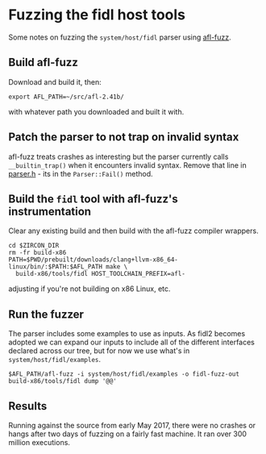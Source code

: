 # Fuzzing the fidl host tools

Some notes on fuzzing the `system/host/fidl` parser using [afl-fuzz](http://lcamtuf.coredump.cx/afl/).

## Build afl-fuzz

Download and build it, then:
```
export AFL_PATH=~/src/afl-2.41b/
```
with whatever path you downloaded and built it with.

## Patch the parser to not trap on invalid syntax

afl-fuzz treats crashes as interesting but the parser currently calls `__builtin_trap()` when it encounters invalid
syntax. Remove that line in [parser.h](../system/host/fidl/parser.h) - its in the `Parser::Fail()` method.

## Build the `fidl` tool with afl-fuzz's instrumentation

Clear any existing build and then build with the afl-fuzz compiler wrappers.

```
cd $ZIRCON_DIR
rm -fr build-x86
PATH=$PWD/prebuilt/downloads/clang+llvm-x86_64-linux/bin/:$PATH:$AFL_PATH make \
  build-x86/tools/fidl HOST_TOOLCHAIN_PREFIX=afl-
```
adjusting if you're not building on x86 Linux, etc.

## Run the fuzzer

The parser includes some examples to use as inputs. As fidl2 becomes adopted we can expand our inputs to include all of
the different interfaces declared across our tree, but for now we use what's in `system/host/fidl/examples`.

```
$AFL_PATH/afl-fuzz -i system/host/fidl/examples -o fidl-fuzz-out build-x86/tools/fidl dump '@@'
```

## Results

Running against the source from early May 2017, there were no crashes or hangs after two days of fuzzing on a fairly
fast machine. It ran over 300 million executions.
